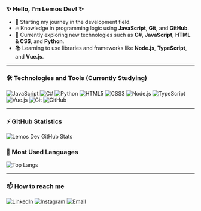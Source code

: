 ### ✨ Hello, I'm Lemos Dev! ✨

- 🚀 Starting my journey in the development field.
- 🔥 Knowledge in programming logic using **JavaScript**, **Git**, and **GitHub**.
- 🌱 Currently exploring new technologies such as **C#**, **JavaScript**, **HTML & CSS**, and **Python**.
- 📚 Learning to use libraries and frameworks like **Node.js**, **TypeScript**, and **Vue.js**.

---

### 🛠️ Technologies and Tools (Currently Studying)

![JavaScript](https://img.shields.io/badge/JavaScript-F7DF1E?style=for-the-badge&logo=javascript&logoColor=black)
![C#](https://img.shields.io/badge/C%23-239120?style=for-the-badge&logo=c-sharp&logoColor=white)
![Python](https://img.shields.io/badge/Python-3776AB?style=for-the-badge&logo=python&logoColor=white)
![HTML5](https://img.shields.io/badge/HTML5-E34F26?style=for-the-badge&logo=html5&logoColor=white)
![CSS3](https://img.shields.io/badge/CSS3-1572B6?style=for-the-badge&logo=css3&logoColor=white)
![Node.js](https://img.shields.io/badge/Node.js-43853D?style=for-the-badge&logo=node.js&logoColor=white)
![TypeScript](https://img.shields.io/badge/TypeScript-3178C6?style=for-the-badge&logo=typescript&logoColor=white)
![Vue.js](https://img.shields.io/badge/Vue.js-4FC08D?style=for-the-badge&logo=vue.js&logoColor=white)
![Git](https://img.shields.io/badge/Git-F05032?style=for-the-badge&logo=git&logoColor=white)
![GitHub](https://img.shields.io/badge/GitHub-181717?style=for-the-badge&logo=github&logoColor=white)

---

### ⚡ GitHub Statistics

![Lemos Dev GitHub Stats](https://github-readme-stats.vercel.app/api?username=MusashiSanS2&show_icons=true&theme=dark)

### 🚀 Most Used Languages

![Top Langs](https://github-readme-stats.vercel.app/api/top-langs/?username=MusashiSanS2&layout=compact&theme=dark)

---

### 📫 How to reach me

[![LinkedIn](https://img.shields.io/badge/LinkedIn-0077B5?style=for-the-badge&logo=linkedin&logoColor=white)](https://linkedin.com/in/https://www.linkedin.com/in/lemos-dev-72a0312a9/)
[![Instagram](https://img.shields.io/badge/Instagram-E4405F?style=for-the-badge&logo=instagram&logoColor=white)](https://www.instagram.com/dev_lemos/)
[![Email](https://img.shields.io/badge/Gmail-D14836?style=for-the-badge&logo=gmail&logoColor=white)](mailto:musashi@amathyzin.com)
